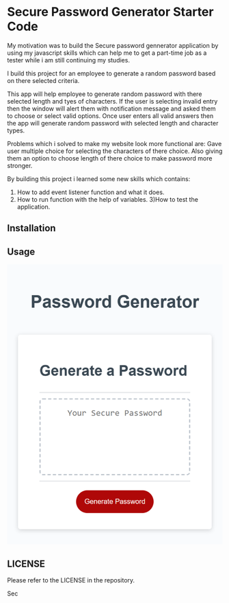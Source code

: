# Secure Password Generator Starter Code

My motivation was to build the Secure password gennerator application by using my javascript skills which can help me to get a part-time job as a tester while i am still continuing my studies. 

I build this project for an employee to generate a random password based on there selected criteria.

This app will help employee to generate random password with there selected length and tyes of characters. If the user is selecting invalid entry then the window will alert them with notification message and asked them to choose or select valid options. Once user enters all valid answers then the app will generate random password with selected length and character types.

Problems which i solved to make my website look more functional are:
Gave user multiple choice for selecting the characters of there choice.
Also giving them an option to choose length of there choice to make password more stronger.

By building this project i learned some new skills which contains:
1) How to add event listener function and what it does.
2) How to run function with the help of variables.
3)How to test the application.


## Installation



## Usage

![project](./assets/images/Application-screenshot.png "Project1")

## LICENSE
Please refer to the LICENSE in the repository.










Sec






















